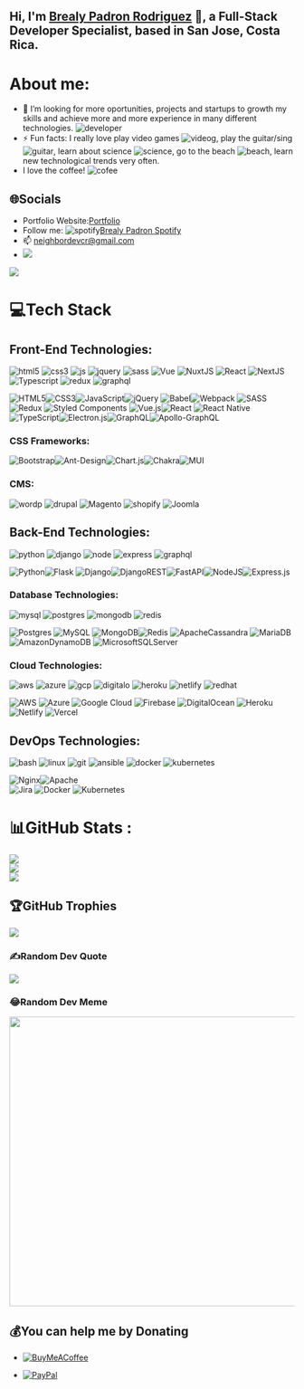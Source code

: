## Hi, I'm [Brealy Padron Rodriguez](https://brealy-padron-portfolio-react.vercel.app/) 👋, a Full-Stack Developer Specialist, based in San Jose, Costa Rica.

# About me:

- 🤔 I’m looking for more oportunities, projects and startups to growth my skills and achieve more and more experience in many different technologies. ![developer](https://img.icons8.com/external-flat-juicy-fish/24/000000/external-developer-devops-flat-flat-juicy-fish-2.png)
- ⚡ Fun facts: I really love play video games ![videog](https://img.icons8.com/color/24/000000/controller.png), play the guitar/sing ![guitar](https://img.icons8.com/external-vitaliy-gorbachev-flat-vitaly-gorbachev/24/000000/external-guitar-camping-vitaliy-gorbachev-flat-vitaly-gorbachev.png), learn about science ![science](https://img.icons8.com/cute-clipart/24/000000/biotech.png), go to the beach ![beach](https://img.icons8.com/fluency/24/000000/beach.png), learn new technological trends very often.
- I love the coffee! ![cofee](https://img.icons8.com/external-flat-juicy-fish/24/000000/external-developer-web-developer-flat-flat-juicy-fish-2.png)

## 🌐Socials
- Portfolio Website:<a href="https://brealy-padron-portfolio-react.vercel.app//">Portfolio</a> 
- Follow me: ![spotify](https://img.icons8.com/fluency/24/000000/spotify.png)<a href="https://open.spotify.com/user/r8o2g959rb1dyp8fexucl2mbr">Brealy Padron Spotify</a>
- :mailbox: neighbordevcr@gmail.com
- [<img src="https://img.shields.io/badge/LinkedIn-0077B5?style=for-the-badge&logo=linkedin&logoColor=white" />](https://www.linkedin.com/in/bfpr131095/)

[![](https://visitcount.itsvg.in/api?id=nigarumovum&icon=0&color=0)](https://visitcount.itsvg.in)


# 💻Tech Stack
## Front-End Technologies:
![html5](https://img.icons8.com/color/48/000000/html-5--v1.png)
![css3](https://img.icons8.com/color/48/000000/css3.png)
![js](https://img.icons8.com/color/48/000000/javascript--v2.png)
![jquery](https://img.icons8.com/external-tal-revivo-shadow-tal-revivo/48/000000/external-jquery-is-a-javascript-library-designed-to-simplify-html-logo-shadow-tal-revivo.png)
![sass](https://img.icons8.com/color/48/000000/sass.png)
![Vue](https://img.icons8.com/color/48/000000/vue-js.png)
![NuxtJS](https://img.icons8.com/external-tal-revivo-shadow-tal-revivo/48/000000/external-nuxt-js-a-free-and-open-source-web-application-framework-logo-shadow-tal-revivo.png)
![React](https://img.icons8.com/plasticine/48/000000/react.png)
![NextJS](https://img.icons8.com/ios-filled/50/000000/circled-chevron-up.png)
![Typescript](https://img.icons8.com/color/48/000000/typescript.png)
![redux](https://img.icons8.com/color/48/000000/redux.png)
![graphql](https://img.icons8.com/color/48/000000/graphql.png)

![HTML5](https://img.shields.io/badge/html5-%23E34F26.svg?style=for-the-badge&logo=html5&logoColor=white)![CSS3](https://img.shields.io/badge/css3-%231572B6.svg?style=for-the-badge&logo=css3&logoColor=white)![JavaScript](https://img.shields.io/badge/javascript-%23323330.svg?style=for-the-badge&logo=javascript&logoColor=%23F7DF1E)![jQuery](https://img.shields.io/badge/jquery-%230769AD.svg?style=for-the-badge&logo=jquery&logoColor=white)
![Babel](https://img.shields.io/badge/Babel-F9DC3e?style=for-the-badge&logo=babel&logoColor=black)![Webpack](https://img.shields.io/badge/webpack-%238DD6F9.svg?style=for-the-badge&logo=webpack&logoColor=black) ![SASS](https://img.shields.io/badge/SASS-hotpink.svg?style=for-the-badge&logo=SASS&logoColor=white) ![Redux](https://img.shields.io/badge/redux-%23593d88.svg?style=for-the-badge&logo=redux&logoColor=white) ![Styled Components](https://img.shields.io/badge/styled--components-DB7093?style=for-the-badge&logo=styled-components&logoColor=white) ![Vue.js](https://img.shields.io/badge/vuejs-%2335495e.svg?style=for-the-badge&logo=vuedotjs&logoColor=%234FC08D)![React](https://img.shields.io/badge/react-%2320232a.svg?style=for-the-badge&logo=react&logoColor=%2361DAFB) ![React Native](https://img.shields.io/badge/react_native-%2320232a.svg?style=for-the-badge&logo=react&logoColor=%2361DAFB)![TypeScript](https://img.shields.io/badge/typescript-%23007ACC.svg?style=for-the-badge&logo=typescript&logoColor=white)![Electron.js](https://img.shields.io/badge/Electron-191970?style=for-the-badge&logo=Electron&logoColor=white)![GraphQL](https://img.shields.io/badge/-GraphQL-E10098?style=for-the-badge&logo=graphql&logoColor=white)![Apollo-GraphQL](https://img.shields.io/badge/-ApolloGraphQL-311C87?style=for-the-badge&logo=apollo-graphql) 

### CSS Frameworks: 

![Bootstrap](https://img.shields.io/badge/bootstrap-%23563D7C.svg?style=for-the-badge&logo=bootstrap&logoColor=white)![Ant-Design](https://img.shields.io/badge/-AntDesign-%230170FE?style=for-the-badge&logo=ant-design&logoColor=white)![Chart.js](https://img.shields.io/badge/chart.js-F5788D.svg?style=for-the-badge&logo=chart.js&logoColor=white)![Chakra](https://img.shields.io/badge/chakra-%234ED1C5.svg?style=for-the-badge&logo=chakraui&logoColor=white)![MUI](https://img.shields.io/badge/MUI-%230081CB.svg?style=for-the-badge&logo=material-ui&logoColor=white)

### CMS: 
![wordp](https://img.icons8.com/color/50/000000/wordpress.png)
![drupal](https://img.icons8.com/color/50/000000/drupal.png)
![Magento](https://img.icons8.com/color/50/000000/magento.png)
![shopify](https://img.icons8.com/color/48/000000/shopify.png)
![Joomla](https://img.icons8.com/color/48/000000/joomla.png)

## Back-End Technologies: 
![python](https://img.icons8.com/color/48/000000/python.png)
![django](https://img.icons8.com/color/48/000000/django.png)
![node](https://img.icons8.com/color/48/000000/nodejs.png)
![express](https://img.icons8.com/fluency/48/000000/node-js.png)
![graphql](https://img.icons8.com/color/48/000000/graphql.png)

![Python](https://img.shields.io/badge/python-3670A0?style=for-the-badge&logo=python&logoColor=ffdd54)![Flask](https://img.shields.io/badge/flask-%23000.svg?style=for-the-badge&logo=flask&logoColor=white) ![Django](https://img.shields.io/badge/django-%23092E20.svg?style=for-the-badge&logo=django&logoColor=white)![DjangoREST](https://img.shields.io/badge/DJANGO-REST-ff1709?style=for-the-badge&logo=django&logoColor=white&color=ff1709&labelColor=gray)![FastAPI](https://img.shields.io/badge/FastAPI-005571?style=for-the-badge&logo=fastapi)![NodeJS](https://img.shields.io/badge/node.js-6DA55F?style=for-the-badge&logo=node.js&logoColor=white)![Express.js](https://img.shields.io/badge/express.js-%23404d59.svg?style=for-the-badge&logo=express&logoColor=%2361DAFB)

### Database Technologies: 
![mysql](https://img.icons8.com/fluency/50/000000/mysql-logo.png)
![postgres](https://img.icons8.com/color/48/000000/postgreesql.png)
![mongodb](https://img.icons8.com/color/48/000000/mongodb.png)
![redis](https://img.icons8.com/color/48/000000/redis.png)

![Postgres](https://img.shields.io/badge/postgres-%23316192.svg?style=for-the-badge&logo=postgresql&logoColor=white) ![MySQL](https://img.shields.io/badge/mysql-%2300f.svg?style=for-the-badge&logo=mysql&logoColor=white) ![MongoDB](https://img.shields.io/badge/MongoDB-%234ea94b.svg?style=for-the-badge&logo=mongodb&logoColor=white)![Redis](https://img.shields.io/badge/redis-%23DD0031.svg?style=for-the-badge&logo=redis&logoColor=white) ![ApacheCassandra](https://img.shields.io/badge/cassandra-%231287B1.svg?style=for-the-badge&logo=apache-cassandra&logoColor=white) ![MariaDB](https://img.shields.io/badge/MariaDB-003545?style=for-the-badge&logo=mariadb&logoColor=white) ![AmazonDynamoDB](https://img.shields.io/badge/Amazon%20DynamoDB-4053D6?style=for-the-badge&logo=Amazon%20DynamoDB&logoColor=white) ![MicrosoftSQLServer](https://img.shields.io/badge/Microsoft%20SQL%20Sever-CC2927?style=for-the-badge&logo=microsoft%20sql%20server&logoColor=white)
### Cloud Technologies:
![aws](https://img.icons8.com/color/48/000000/amazon-web-services.png)
![azure](https://img.icons8.com/color/50/000000/azure-1.png)
![gcp](https://img.icons8.com/color/50/000000/google-cloud.png)
![digitalo](https://img.icons8.com/external-tal-revivo-shadow-tal-revivo/48/000000/external-digital-ocean-a-cloud-infrastructure-with-data-centers-worldwide-logo-shadow-tal-revivo.png)
![heroku](https://img.icons8.com/color/48/000000/heroku.png)
![netlify](https://img.icons8.com/external-tal-revivo-shadow-tal-revivo/48/000000/external-netlify-a-cloud-computing-company-that-offers-hosting-and-serverless-backend-services-for-static-websites-logo-shadow-tal-revivo.png)
![redhat](https://img.icons8.com/color/48/000000/red-hat.png)

![AWS](https://img.shields.io/badge/AWS-%23FF9900.svg?style=for-the-badge&logo=amazon-aws&logoColor=white) ![Azure](https://img.shields.io/badge/azure-%230072C6.svg?style=for-the-badge&logo=azure-devops&logoColor=white) ![Google Cloud](https://img.shields.io/badge/Google%20Cloud-%234285F4.svg?style=for-the-badge&logo=google-cloud&logoColor=white) ![Firebase](https://img.shields.io/badge/firebase-%23039BE5.svg?style=for-the-badge&logo=firebase) ![DigitalOcean](https://img.shields.io/badge/DigitalOcean-%230167ff.svg?style=for-the-badge&logo=digitalOcean&logoColor=white) ![Heroku](https://img.shields.io/badge/heroku-%23430098.svg?style=for-the-badge&logo=heroku&logoColor=white) ![Netlify](https://img.shields.io/badge/netlify-%23000000.svg?style=for-the-badge&logo=netlify&logoColor=#00C7B7) ![Vercel](https://img.shields.io/badge/vercel-%23000000.svg?style=for-the-badge&logo=vercel&logoColor=white)

## DevOps Technologies: 
![bash](https://img.icons8.com/plasticine/50/000000/bash.png)
![linux](https://img.icons8.com/color/48/000000/linux--v1.png)
![git](https://img.icons8.com/color/48/000000/git.png)
![ansible](https://img.icons8.com/color/48/000000/ansible.png)
![docker](https://img.icons8.com/color/48/000000/docker.png)
![kubernetes](https://img.icons8.com/color/48/000000/kubernetes.png)

![Nginx](https://img.shields.io/badge/nginx-%23009639.svg?style=for-the-badge&logo=nginx&logoColor=white)![Apache](https://img.shields.io/badge/apache-%23D42029.svg?style=for-the-badge&logo=apache&logoColor=white)  
![Jira](https://img.shields.io/badge/jira-%230A0FFF.svg?style=for-the-badge&logo=jira&logoColor=white)
![Docker](https://img.shields.io/badge/docker-%230db7ed.svg?style=for-the-badge&logo=docker&logoColor=white)
![Kubernetes](https://img.shields.io/badge/kubernetes-%23326ce5.svg?style=for-the-badge&logo=kubernetes&logoColor=white)

# 📊GitHub Stats :
![](https://github-readme-stats.vercel.app/api?username=nigarumovum&theme=dark&hide_border=true&include_all_commits=true&count_private=true)<br/>
![](https://github-readme-streak-stats.herokuapp.com/?user=nigarumovum&theme=dark&hide_border=true)<br/>
![](https://github-readme-stats.vercel.app/api/top-langs/?username=nigarumovum&theme=dark&hide_border=true&include_all_commits=true&count_private=true&layout=compact)

## 🏆GitHub Trophies
![](https://github-profile-trophy.vercel.app/?username=nigarumovum&theme=darkhub&no-frame=false&no-bg=false&margin-w=4)

### ✍️Random Dev Quote
![](https://quotes-github-readme.vercel.app/api?type=horizontal&theme=dark)

### 😂Random Dev Meme
<img src="https://random-memer.herokuapp.com/" width="512px"/>

## 💰You can help me by Donating
- [![BuyMeACoffee](https://img.shields.io/badge/Buy%20Me%20a%20Coffee-ffdd00?style=for-the-badge&logo=buy-me-a-coffee&logoColor=black)](https://buymeacoffee.com/https://www.buymeacoffee.com/nigarumovum) 
- [![PayPal](https://img.shields.io/badge/PayPal-00457C?style=for-the-badge&logo=paypal&logoColor=white)](https://paypal.me/https://paypal.me/neighbordevcr?country.x=CR&locale.x=es_XC) 

  <!-- Proudly created with GPRM ( https://gprm.itsvg.in ) -->
  
